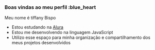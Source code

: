 ### Boas vindas ao meu perfil :blue_heart

Meu nome é tiffany Bispo

- Estou estudando na [Alura](https://www.alura.com.br)
- Estou me desenvolvendo na linguagem JavaScript
- Utilizo esse espaço para minha organização e compartilhamento dos meus projetos desenvolvidos

